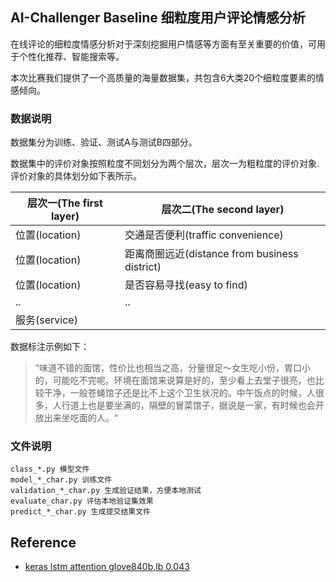 ## AI-Challenger Baseline 细粒度用户评论情感分析

在线评论的细粒度情感分析对于深刻挖掘用户情感等方面有至关重要的价值，可用于个性化推荐、智能搜索等。

本次比赛我们提供了一个高质量的海量数据集，共包含6大类20个细粒度要素的情感倾向。

### 数据说明

数据集分为训练、验证、测试A与测试B四部分。

数据集中的评价对象按照粒度不同划分为两个层次，层次一为粗粒度的评价对象. 评价对象的具体划分如下表所示。

层次一(The first layer)	| 层次二(The second layer)
------ | ------
位置(location) | 交通是否便利(traffic convenience)
位置(location) | 距离商圈远近(distance from business district)
位置(location) | 是否容易寻找(easy to find)
.. | ..
服务(service) | 
 

数据标注示例如下：

> “味道不错的面馆，性价比也相当之高，分量很足～女生吃小份，胃口小的，可能吃不完呢。环境在面馆来说算是好的，至少看上去堂子很亮，也比较干净，一般苍蝇馆子还是比不上这个卫生状况的。中午饭点的时候，人很多，人行道上也是要坐满的，隔壁的冒菜馆子，据说是一家，有时候也会开放出来坐吃面的人。“

### 文件说明

    class_*.py 模型文件
    model_*_char.py 训练文件
    validation_*_char.py 生成验证结果，方便本地测试
    evaluate_char.py 评估本地验证集效果
    predict_*_char.py 生成提交结果文件

## Reference

- [keras lstm attention glove840b,lb 0.043][1]

[1]: https://www.kaggle.com/qqgeogor/keras-lstm-attention-glove840b-lb-0-043

